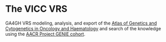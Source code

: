 # The VICC VRS
GA4GH VRS modeling, analysis, and export of the [Atlas of Genetics and Cytogenetics in Oncology and Haematology](http://atlasgeneticsoncology.org/) and search of the knowledge using the [AACR Project GENIE cohort](https://www.aacr.org/professionals/research/aacr-project-genie/).
